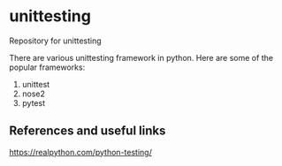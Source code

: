 # unittesting
Repository for unittesting


There are various unittesting framework in python. Here are some of the popular frameworks: </br>

1. unittest </br>
2. nose2 </br>
3. pytest </br>



## References and useful links

https://realpython.com/python-testing/
